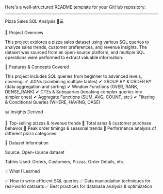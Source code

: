 Here's a well-structured README template for your GitHub repository:


---

Pizza Sales SQL Analysis 🍕💻

📌 Project Overview

This project explores a pizza sales dataset using various SQL queries to analyze sales trends, customer preferences, and revenue insights. The dataset was sourced from an open-source platform, and multiple SQL operations were performed to extract valuable information.

🚀 Features & Concepts Covered

This project includes SQL queries from beginner to advanced levels, covering:
✔ JOINs (combining multiple tables)
✔ GROUP BY & ORDER BY (data aggregation and sorting)
✔ Window Functions (OVER, RANK, DENSE_RANK)
✔ CTEs & Subqueries (breaking complex queries into simpler ones)
✔ Aggregate Functions (SUM, AVG, COUNT, etc.)
✔ Filtering & Conditional Queries (WHERE, HAVING, CASE)

📊 Insights Derived

🔹 Top-selling pizzas & revenue trends
🔹 Total sales & customer purchase behavior
🔹 Peak order timings & seasonal trends
🔹 Performance analysis of different pizza categories

📁 Dataset Information

Source: Open-source dataset

Tables Used: Orders, Customers, Pizzas, Order Details, etc.


💡 What I Learned

✅ How to write efficient SQL queries
✅ Data manipulation techniques for real-world datasets
✅ Best practices for database analysis & optimization


